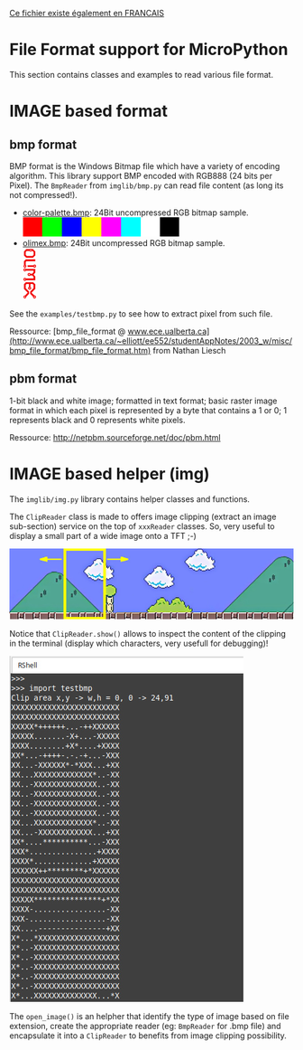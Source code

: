 [Ce fichier existe également en FRANCAIS](readme.md)

# File Format support for MicroPython
This section contains classes and examples to read various file format.

# IMAGE based format

## bmp format
BMP format is the Windows Bitmap file which have a variety of encoding algorithm.
This library support BMP  encoded with RGB888 (24 bits per Pixel).
The `BmpReader` from `imglib/bmp.py` can read  file content (as long its not compressed!).

* [color-palette.bmp](examples/color-palette.bmp): 24Bit uncompressed RGB bitmap sample.<br /> ![Sample 24Bit RGB bitmap](examples/color-palette.bmp)
* [olimex.bmp](examples/olimex.bmp): 24Bit uncompressed RGB bitmap sample.<br /> ![Sample 24Bit RGB bitmap](examples/olimex.bmp)

See the `examples/testbmp.py` to see how to extract pixel from such file.

Ressource: [bmp_file_format @ www.ece.ualberta.ca](http://www.ece.ualberta.ca/~elliott/ee552/studentAppNotes/2003_w/misc/bmp_file_format/bmp_file_format.htm) from Nathan Liesch

## pbm format
1-bit black and white image; formatted in text format; basic raster image format in which each pixel is represented by a byte that contains a 1 or 0; 1 represents black and 0 represents white pixels.

Ressource: http://netpbm.sourceforge.net/doc/pbm.html

# IMAGE based helper (img)
The `imglib/img.py` library contains helper classes and functions.

The `ClipReader` class is made to offers image clipping (extract an image sub-section) service on the top of `xxxReader` classes. So, very useful to display a small part of a wide image onto a TFT ;-)

![Image clipping](docs/_static/clipping.jpg)

Notice that `ClipReader.show()` allows to inspect the content of the clipping in the terminal (display which characters, very usefull for debugging)!

![Image clip.show()](docs/_static/clip_show.jpg)

The `open_image()` is an helpher that identify the type of image based on file extension, create the appropriate reader (eg: `BmpReader` for .bmp file) and encapsulate it into a `ClipReader` to benefits from image clipping possibility.
